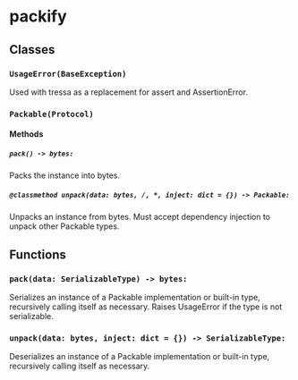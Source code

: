 # packify

## Classes

### `UsageError(BaseException)`

Used with tressa as a replacement for assert and AssertionError.

### `Packable(Protocol)`

#### Methods

##### `pack() -> bytes:`

Packs the instance into bytes.

##### `@classmethod unpack(data: bytes, /, *, inject: dict = {}) -> Packable:`

Unpacks an instance from bytes. Must accept dependency injection to unpack other
Packable types.

## Functions

### `pack(data: SerializableType) -> bytes:`

Serializes an instance of a Packable implementation or built-in type,
recursively calling itself as necessary. Raises UsageError if the type is not
serializable.

### `unpack(data: bytes, inject: dict = {}) -> SerializableType:`

Deserializes an instance of a Packable implementation or built-in type,
recursively calling itself as necessary.


